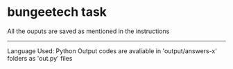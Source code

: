 # bungeetech task

All the ouputs are saved as mentioned in the instructions
___

Language Used: Python
Output codes are avaliable in 'output/answers-x' folders as 'out.py' files
